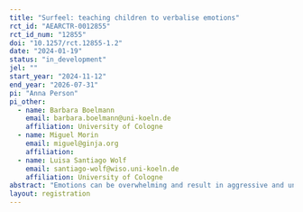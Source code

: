 ```yaml
---
title: "Surfeel: teaching children to verbalise emotions"
rct_id: "AEARCTR-0012855"
rct_id_num: "12855"
doi: "10.1257/rct.12855-1.2"
date: "2024-01-19"
status: "in_development"
jel: ""
start_year: "2024-11-12"
end_year: "2026-07-31"
pi: "Anna Person"
pi_other:
  - name: Barbara Boelmann
    email: barbara.boelmann@uni-koeln.de
    affiliation: University of Cologne
  - name: Miguel Morin
    email: miguel@ginja.org
    affiliation: 
  - name: Luisa Santiago Wolf
    email: santiago-wolf@wiso.uni-koeln.de
    affiliation: University of Cologne
abstract: "Emotions can be overwhelming and result in aggressive and uncooperative behaviour, especially when we have no appropriate strategy to deal with them. We evaluate a school-based programme, Surfeel, which teaches primary school children socio-emotional skills, enabling them to find appropriate strategies to cope with uncomfortable situations through verbalisation. We hypothesise that the implementation of the programme will result in a less aggressive learning environment which will improve children’s educational outcomes. To test this, we will first look at reported bullying incidents in treated classes. Secondly, we will investigate how children’s grades evolve over the course of the programme. Last, we will collect pre and post treatment data in treated and control classes about the children's abilities to recognize and express emotions; their feelings in class; through surveys as well as drawings. "
layout: registration
---
```


